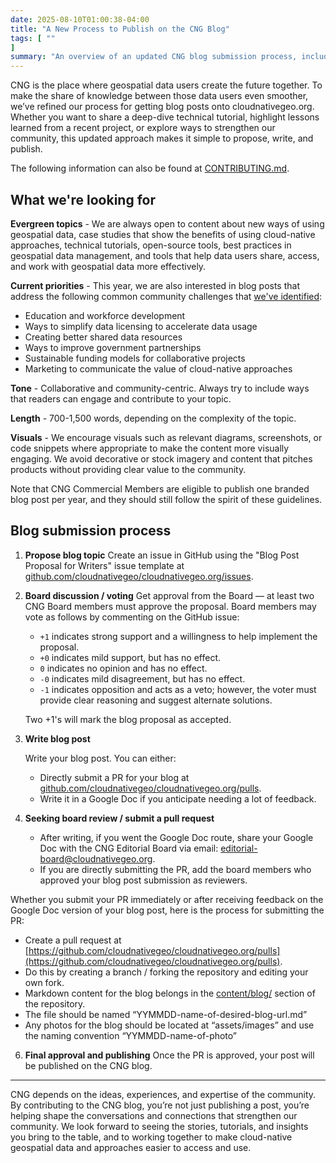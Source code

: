 ```yaml
---
date: 2025-08-10T01:00:38-04:00
title: "A New Process to Publish on the CNG Blog"
tags: [ ""
]
summary: "An overview of an updated CNG blog submission process, including what we’re looking for and how to propose, write, and publish your post."
---
```


CNG is the place where geospatial data users create the future together. To make the share of knowledge between those data users even smoother, we’ve refined our process for getting blog posts onto cloudnativegeo.org. Whether you want to share a deep-dive technical tutorial, highlight lessons learned from a recent project, or explore ways to strengthen our community, this updated approach makes it simple to propose, write, and publish.

The following information can also be found at [CONTRIBUTING.md](https://github.com/cloudnativegeo/cloudnativegeo.org/blob/main/CONTRIBUTING.md).

## What we're looking for

**Evergreen topics** - We are always open to content about new ways of using geospatial data, case studies that show the benefits of using cloud-native approaches, technical tutorials, open-source tools, best practices in geospatial data management, and tools that help data users share, access, and work with geospatial data more effectively.

**Current priorities** - This year, we are also interested in blog posts that address the following common community challenges that [we've identified](https://cloudnativegeo.org/blog/2025/07/challenges-for-the-cng-community-2025/):

- Education and workforce development
- Ways to simplify data licensing to accelerate data usage
- Creating better shared data resources
- Ways to improve government partnerships
- Sustainable funding models for collaborative projects
- Marketing to communicate the value of cloud-native approaches

**Tone** - Collaborative and community-centric. Always try to include ways that readers can engage and contribute to your topic.

**Length** - 700-1,500 words, depending on the complexity of the topic.

**Visuals** - We encourage visuals such as relevant diagrams, screenshots, or code snippets where appropriate to make the content more visually engaging. We avoid decorative or stock imagery and content that pitches products without providing clear value to the community.

Note that CNG Commercial Members are eligible to publish one branded blog post per year, and they should still follow the spirit of these guidelines.

## Blog submission process

1. **Propose blog topic**
   Create an issue in GitHub using the "Blog Post Proposal for Writers" issue template at [github.com/cloudnativegeo/cloudnativegeo.org/issues](https://github.com/cloudnativegeo/cloudnativegeo.org/issues).

2. **Board discussion / voting**
   Get approval from the Board — at least two CNG Board members must approve the proposal. Board members may vote as follows by commenting on the GitHub issue:
   - `+1` indicates strong support and a willingness to help implement the proposal.
   - `+0` indicates mild support, but has no effect.
   - `0` indicates no opinion and has no effect.
   - `-0` indicates mild disagreement, but has no effect.
   - `-1` indicates opposition and acts as a veto; however, the voter must provide clear reasoning and suggest alternate solutions.

   Two +1's will mark the blog proposal as accepted.

3. **Write blog post**

   Write your blog post. You can either:
   - Directly submit a PR for your blog at [github.com/cloudnativegeo/cloudnativegeo.org/pulls](https://github.com/cloudnativegeo/cloudnativegeo.org/pulls).
   - Write it in a Google Doc if you anticipate needing a lot of feedback. 

4. **Seeking board review / submit a pull request**
   - After writing, if you went the Google Doc route, share your Google Doc with the CNG Editorial Board via email: editorial-board@cloudnativegeo.org.
   - If you are directly submitting the PR, add the board members who approved your blog post submission as reviewers.

Whether you submit your PR immediately or after receiving feedback on the Google Doc version of your blog post, here is the process for submitting the PR:

   - Create a pull request at [https://github.com/cloudnativegeo/cloudnativegeo.org/pulls](https://github.com/cloudnativegeo/cloudnativegeo.org/pulls).
   - Do this by creating a branch / forking the repository and editing your own fork.
   - Markdown content for the blog belongs in the [content/blog/](https://github.com/cloudnativegeo/cloudnativegeo.org/tree/main/content/blog) section of the repository.
   - The file should be named “YYMMDD-name-of-desired-blog-url.md”
   - Any photos for the blog should be located at “assets/images” and use the naming convention “YYMMDD-name-of-photo”

6. **Final approval and publishing**
   Once the PR is approved, your post will be published on the CNG blog.

----

CNG depends on the ideas, experiences, and expertise of the community. By contributing to the CNG blog, you’re not just publishing a post, you’re helping shape the conversations and connections that strengthen our community. We look forward to seeing the stories, tutorials, and insights you bring to the table, and to working together to make cloud-native geospatial data and approaches easier to access and use.